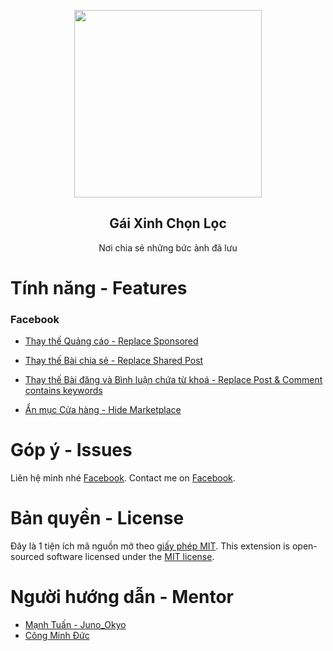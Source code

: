 <p align="center">
 <img height="300px" src="https://i.imgur.com/30coS7N.png" align="center" />
 <h2 align="center">Gái Xinh Chọn Lọc</h2>
 <p align="center">Nơi chia sẻ những bức ảnh đã lưu</p>
</p>

# Tính năng - Features
<h3>Facebook</h3>


- [Thay thế Quảng cáo - Replace Sponsored](#replace-sponsored-facebook)
- [Thay thế Bài chia sẻ - Replace Shared Post](#replace-shared-post-facebook)

- [Thay thế Bài đăng và Bình luận chứa từ khoá - Replace Post & Comment contains keywords ](#contains-keywords)
- [Ẩn mục Cửa hàng - Hide Marketplace](#hide-marketplace-facebook)

# Góp ý - Issues
Liên hệ mình nhé [Facebook](https://facebook.com/j2teamnnl).
Contact me on [Facebook](https://facebook.com/j2teamnnl).

# Bản quyền - License
Đây là 1 tiện ích mã nguồn mở theo [giấy phép MIT](MIT-license.txt).
This extension is open-sourced software licensed under the [MIT license](MIT-license.txt).

# Người hướng dẫn - Mentor
- [Mạnh Tuấn - Juno_Okyo](https://github.com/J2Team)
- [Công Minh Đức](https://github.com/duckimann)
